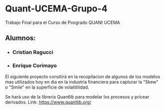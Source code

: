 # Quant-UCEMA-Grupo-4
Trabajo Final para el Curso de Posgrado QUANt UCEMA
## Alumnos: 
- ### Cristian Ragucci
- ### Enrique Corimayo
El siguiente proyecto consitirá en la recopilacion de algunos de los modelos mas utilizados hoy en dia en la industria financiera para capturar la "Skew" o "Smile" en la superficie de volatitilidad.

Se hará uso de la libreria Quantlib para modelar los procesos y pricear derivados. Link:
https://www.quantlib.org/

